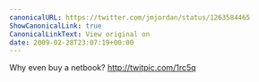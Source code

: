 ```yaml
---
canonicalURL: https://twitter.com/jmjordan/status/1263584465
ShowCanonicalLink: true
CanonicalLinkText: View original on
date: 2009-02-28T23:07:19+00:00
---
```

Why even buy a netbook? http://twitpic.com/1rc5q